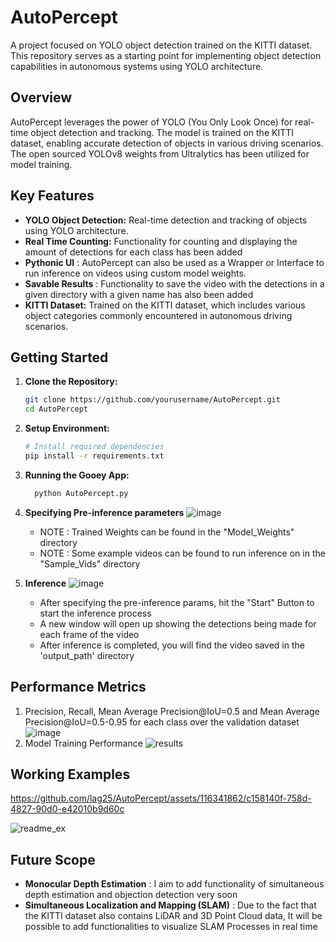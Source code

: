 # AutoPercept
A project focused on YOLO object detection trained on the KITTI dataset. This repository serves as a starting point for implementing object detection capabilities in autonomous systems using YOLO architecture.

## Overview
AutoPercept leverages the power of YOLO (You Only Look Once) for real-time object detection and tracking. The model is trained on the KITTI dataset, enabling accurate detection of objects in various driving scenarios. The open sourced YOLOv8 weights from Ultralytics has been utilized for model training.

## Key Features
- **YOLO Object Detection:** Real-time detection and tracking of objects using YOLO architecture.
- **Real Time Counting:** Functionality for counting and displaying the amount of detections for each class has been added
- **Pythonic UI** : AutoPercept can also be used as a Wrapper or Interface to run inference on videos using custom model weights.
- **Savable Results** : Functionality to save the video with the detections in a given directory with a given name has also been added
- **KITTI Dataset:** Trained on the KITTI dataset, which includes various object categories commonly encountered in autonomous driving scenarios.

## Getting Started
1. **Clone the Repository:**
    ```bash
    git clone https://github.com/yourusername/AutoPercept.git
    cd AutoPercept
    ```
2. **Setup Environment:**
    ```bash
   # Install required dependencies
    pip install -r requirements.txt
    ```

4. **Running the Gooey App:**
   ```bash
     python AutoPercept.py
    ```

5. **Specifying Pre-inference parameters**
    ![image](https://github.com/lag25/AutoPercept/assets/116341862/694004f0-da32-4a91-a544-fb0fd4de4836)

    
    
    - NOTE : Trained Weights can be found in the "Model_Weights" directory
    - NOTE : Some example videos can be found to run inference on in the "Sample_Vids" directory
  
6. **Inference**
    ![image](https://github.com/lag25/AutoPercept/assets/116341862/1e13563f-3717-4774-a802-d97459bb86f9)

   - After specifying the pre-inference params, hit the "Start" Button to start the inference process
   - A new window will open up showing the detections being made for each frame of the video
   - After inference is completed, you will find the video saved in the 'output_path' directory

## Performance Metrics
1. Precision, Recall, Mean Average Precision@IoU=0.5 and Mean Average Precision@IoU=0.5-0.95 for each class over the validation dataset
![image](https://github.com/lag25/AutoPercept/assets/116341862/a99057b6-73df-4d3f-8e44-fae4197a5711)
2. Model Training Performance
    ![results](https://github.com/lag25/AutoPercept/assets/116341862/4a3964e9-4940-4f4c-b4b6-4cb70dd03f35)
## Working Examples
https://github.com/lag25/AutoPercept/assets/116341862/c158140f-758d-4827-90d0-e42010b9d60c

![readme_ex](https://github.com/lag25/AutoPercept/assets/116341862/e123094e-683e-4043-8ea3-c34cfeb64ab7)

## Future Scope
- **Monocular Depth Estimation** : I aim to add functionality of simultaneous depth estimation and objection detection very soon
- **Simultaneous Localization and Mapping (SLAM)** : Due to the fact that the KITTI dataset also contains LiDAR and 3D Point Cloud data, It will be possible to add functionalities to visualize SLAM Processes in real time



